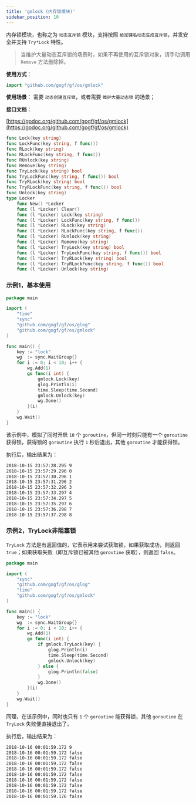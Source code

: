 ```yaml
---
title: 'gmlock (内存锁模块)'
sidebar_position: 10
---
```


内存锁模块，也称之为 `动态互斥锁` 模块，支持按照 `给定键名动态生成互斥锁`，并发安全并支持 `Try*Lock` 特性。

> 当维护大量动态互斥锁的场景时，如果不再使用的互斥锁对象，请手动调用 `Remove` 方法删除掉。

**使用方式**：

```  go
import "github.com/gogf/gf/os/gmlock"

```

**使用场景**： 需要 `动态创建互斥锁`，或者需要 `维护大量动态锁` 的场景；

**接口文档**：

[https://godoc.org/github.com/gogf/gf/os/gmlock](https://godoc.org/github.com/gogf/gf/os/gmlock)

```  go
func Lock(key string)
func LockFunc(key string, f func())
func RLock(key string)
func RLockFunc(key string, f func())
func RUnlock(key string)
func Remove(key string)
func TryLock(key string) bool
func TryLockFunc(key string, f func()) bool
func TryRLock(key string) bool
func TryRLockFunc(key string, f func()) bool
func Unlock(key string)
type Locker
    func New() *Locker
    func (l *Locker) Clear()
    func (l *Locker) Lock(key string)
    func (l *Locker) LockFunc(key string, f func())
    func (l *Locker) RLock(key string)
    func (l *Locker) RLockFunc(key string, f func())
    func (l *Locker) RUnlock(key string)
    func (l *Locker) Remove(key string)
    func (l *Locker) TryLock(key string) bool
    func (l *Locker) TryLockFunc(key string, f func()) bool
    func (l *Locker) TryRLock(key string) bool
    func (l *Locker) TryRLockFunc(key string, f func()) bool
    func (l *Locker) Unlock(key string)

```

### 示例1，基本使用

```  go
package main

import (
    "time"
    "sync"
    "github.com/gogf/gf/os/glog"
    "github.com/gogf/gf/os/gmlock"
)

func main() {
    key := "lock"
    wg  := sync.WaitGroup{}
    for i := 0; i < 10; i++ {
        wg.Add(1)
        go func(i int) {
            gmlock.Lock(key)
            glog.Println(i)
            time.Sleep(time.Second)
            gmlock.Unlock(key)
            wg.Done()
        }(i)
    }
    wg.Wait()
}

```

该示例中，模拟了同时开启 `10` 个 `goroutine`，但同一时刻只能有一个 `goroutine` 获得锁，获得锁的 `goroutine` 执行 `1` 秒后退出，其他 `goroutine` 才能获得锁。

执行后，输出结果为：

``` html
2018-10-15 23:57:28.295 9
2018-10-15 23:57:29.296 0
2018-10-15 23:57:30.296 1
2018-10-15 23:57:31.296 2
2018-10-15 23:57:32.296 3
2018-10-15 23:57:33.297 4
2018-10-15 23:57:34.297 5
2018-10-15 23:57:35.297 6
2018-10-15 23:57:36.298 7
2018-10-15 23:57:37.298 8

```

### 示例2，TryLock非阻塞锁

`TryLock` 方法是有返回值的，它表示用来尝试获取锁，如果获取成功，则返回 `true`；如果获取失败（即互斥锁已被其他 `goroutine` 获取），则返回 `false`。

```  go
package main

import (
    "sync"
    "github.com/gogf/gf/os/glog"
    "time"
    "github.com/gogf/gf/os/gmlock"
)

func main() {
    key := "lock"
    wg  := sync.WaitGroup{}
    for i := 0; i < 10; i++ {
        wg.Add(1)
        go func(i int) {
            if gmlock.TryLock(key) {
                glog.Println(i)
                time.Sleep(time.Second)
                gmlock.Unlock(key)
            } else {
                glog.Println(false)
            }
            wg.Done()
        }(i)
    }
    wg.Wait()
}

```

同理，在该示例中，同时也只有 `1` 个 `goroutine` 能获得锁，其他 `goroutine` 在 `TryLock` 失败便直接退出了。

执行后，输出结果为：

``` html
2018-10-16 00:01:59.172 9
2018-10-16 00:01:59.172 false
2018-10-16 00:01:59.172 false
2018-10-16 00:01:59.172 false
2018-10-16 00:01:59.172 false
2018-10-16 00:01:59.172 false
2018-10-16 00:01:59.172 false
2018-10-16 00:01:59.172 false
2018-10-16 00:01:59.172 false
2018-10-16 00:01:59.176 false

```